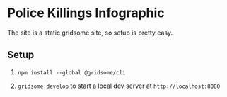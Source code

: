 # Police Killings Infographic

The site is a static gridsome site, so setup is pretty easy.

## Setup

1. `npm install --global @gridsome/cli`

2. `gridsome develop` to start a local dev server at `http://localhost:8080`

